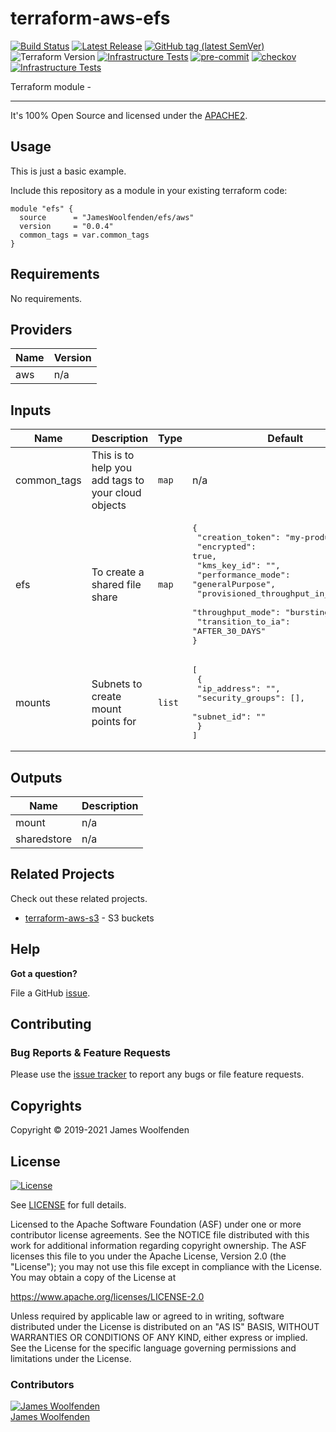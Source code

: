 # terraform-aws-efs

[![Build Status](https://github.com/JamesWoolfenden/terraform-aws-efs/workflows/Verify%20and%20Bump/badge.svg?branch=master)](https://github.com/JamesWoolfenden/terraform-aws-efs)
[![Latest Release](https://img.shields.io/github/release/JamesWoolfenden/terraform-aws-efs.svg)](https://github.com/JamesWoolfenden/terraform-aws-efs/releases/latest)
[![GitHub tag (latest SemVer)](https://img.shields.io/github/tag/JamesWoolfenden/terraform-aws-efs.svg?label=latest)](https://github.com/JamesWoolfenden/terraform-aws-efs/releases/latest)
![Terraform Version](https://img.shields.io/badge/tf-%3E%3D0.14.0-blue.svg)
[![Infrastructure Tests](https://www.bridgecrew.cloud/badges/github/JamesWoolfenden/terraform-aws-efs/cis_aws)](https://www.bridgecrew.cloud/link/badge?vcs=github&fullRepo=JamesWoolfenden%2Fterraform-aws-efs&benchmark=CIS+AWS+V1.2)
[![pre-commit](https://img.shields.io/badge/pre--commit-enabled-brightgreen?logo=pre-commit&logoColor=white)](https://github.com/pre-commit/pre-commit)
[![checkov](https://img.shields.io/badge/checkov-verified-brightgreen)](https://www.checkov.io/)
[![Infrastructure Tests](https://www.bridgecrew.cloud/badges/github/jameswoolfenden/terraform-aws-efs/general)](https://www.bridgecrew.cloud/link/badge?vcs=github&fullRepo=JamesWoolfenden%2Fterraform-aws-efs&benchmark=INFRASTRUCTURE+SECURITY)

Terraform module -

---

It's 100% Open Source and licensed under the [APACHE2](LICENSE).

## Usage

This is just a basic example.

Include this repository as a module in your existing terraform code:

```hcl
module "efs" {
  source      = "JamesWoolfenden/efs/aws"
  version     = "0.0.4"
  common_tags = var.common_tags
}
```

<!-- BEGINNING OF PRE-COMMIT-TERRAFORM DOCS HOOK -->
## Requirements

No requirements.

## Providers

| Name | Version |
|------|---------|
| aws | n/a |

## Inputs

| Name | Description | Type | Default | Required |
|------|-------------|------|---------|:--------:|
| common\_tags | This is to help you add tags to your cloud objects | `map` | n/a | yes |
| efs | To create a shared file share | `map` | <pre>{<br>  "creation_token": "my-product",<br>  "encrypted": true,<br>  "kms_key_id": "",<br>  "performance_mode": "generalPurpose",<br>  "provisioned_throughput_in_mibps": 0,<br>  "throughput_mode": "bursting",<br>  "transition_to_ia": "AFTER_30_DAYS"<br>}</pre> | no |
| mounts | Subnets to create mount points for | `list` | <pre>[<br>  {<br>    "ip_address": "",<br>    "security_groups": [],<br>    "subnet_id": ""<br>  }<br>]</pre> | no |

## Outputs

| Name | Description |
|------|-------------|
| mount | n/a |
| sharedstore | n/a |

<!-- END OF PRE-COMMIT-TERRAFORM DOCS HOOK -->

## Related Projects

Check out these related projects.

- [terraform-aws-s3](https://github.com/jameswoolfenden/terraform-aws-s3) - S3 buckets

## Help

**Got a question?**

File a GitHub [issue](https://github.com/JamesWoolfenden/terraform-aws-efs/issues).

## Contributing

### Bug Reports & Feature Requests

Please use the [issue tracker](https://github.com/JamesWoolfenden/terraform-aws-efs/issues) to report any bugs or file feature requests.

## Copyrights

Copyright © 2019-2021 James Woolfenden

## License

[![License](https://img.shields.io/badge/License-Apache%202.0-blue.svg)](https://opensource.org/licenses/Apache-2.0)

See [LICENSE](LICENSE) for full details.

Licensed to the Apache Software Foundation (ASF) under one
or more contributor license agreements. See the NOTICE file
distributed with this work for additional information
regarding copyright ownership. The ASF licenses this file
to you under the Apache License, Version 2.0 (the
"License"); you may not use this file except in compliance
with the License. You may obtain a copy of the License at

<https://www.apache.org/licenses/LICENSE-2.0>

Unless required by applicable law or agreed to in writing,
software distributed under the License is distributed on an
"AS IS" BASIS, WITHOUT WARRANTIES OR CONDITIONS OF ANY
KIND, either express or implied. See the License for the
specific language governing permissions and limitations
under the License.

### Contributors

[![James Woolfenden][jameswoolfenden_avatar]][jameswoolfenden_homepage]<br/>[James Woolfenden][jameswoolfenden_homepage]

[jameswoolfenden_homepage]: https://github.com/jameswoolfenden
[jameswoolfenden_avatar]: https://github.com/jameswoolfenden.png?size=150
[github]: https://github.com/jameswoolfenden
[linkedin]: https://www.linkedin.com/in/jameswoolfenden/
[twitter]: https://twitter.com/JimWoolfenden
[share_twitter]: https://twitter.com/intent/tweet/?text=terraform-aws-efs&url=https://github.com/JamesWoolfenden/terraform-aws-efs
[share_linkedin]: https://www.linkedin.com/shareArticle?mini=true&title=terraform-aws-efs&url=https://github.com/JamesWoolfenden/terraform-aws-efs
[share_reddit]: https://reddit.com/submit/?url=https://github.com/JamesWoolfenden/terraform-aws-efs
[share_facebook]: https://facebook.com/sharer/sharer.php?u=https://github.com/JamesWoolfenden/terraform-aws-efs
[share_email]: mailto:?subject=terraform-aws-efs&body=https://github.com/JamesWoolfenden/terraform-aws-efs
